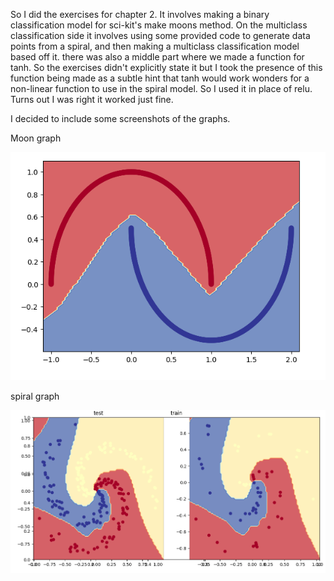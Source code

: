 <p>
So I did the exercises for chapter 2.
It involves making a binary classification model for sci-kit's make moons method.
On the multiclass classification side it involves using some provided code to generate data points from a spiral, and then making a multiclass classification model based off it.
there was also a middle part where we made a function for tanh.
So the exercises didn't explicitly state it but I took the presence of this function being made as a subtle hint that tanh would work wonders for a non-linear function to use in the spiral model. So I used it in place of relu.
Turns out I was right it worked just fine.
</p>
<p>I decided to include some screenshots of the graphs.</p>
<p>Moon graph</p>
<img src="https://raw.githubusercontent.com/Dmarabito/Daniel-Marabito-s-Portfolio/refs/heads/main/Python/LearnPytorch/02Exercises/MoonGraphs.PNG" alt="moon graph">

<p>spiral graph</p>
<img src="https://raw.githubusercontent.com/Dmarabito/Daniel-Marabito-s-Portfolio/refs/heads/main/Python/LearnPytorch/02Exercises/SpiralGraphs.PNG" alt="spiral graph">

